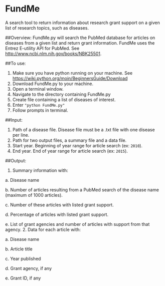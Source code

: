 # FundMe
A search tool to return information about research grant support on a given list of research topics, such as diseases.

##Overview:
FundMe.py will search the PubMed database for articles on diseases from a given list and return grant information. 
FundMe uses the Entrez E-utility API for PubMed. See http://www.ncbi.nlm.nih.gov/books/NBK25501. 

##To use:
1. Make sure you have python running on your machine. See https://wiki.python.org/moin/BeginnersGuide/Download
2. Download FundMe.py to your machine.
3. Open a terminal window.
4. Navigate to the directory containing FundMe.py
5. Create file containing a list of diseases of interest.
6. Enter `"python FundMe.py"`
7. Follow prompts in terminal.

##Input:
1. Path of a disease file. Disease file must be a .txt file with one disease per line.
2. Path for two output files, a summary file and a data file.
3. Start year. Beginning of year range for article search (ex: `2010`).
4. End year. End of year range for article search (ex: `2015`).

##Output:
1. Summary information with:
   
  a. Disease name

  b. Number of articles resulting from a PubMed search of the disease name (maximum of 1000 articles).
    
  c. Number of these articles with listed grant support.
    
  d. Percentage of articles with listed grant support.
    
  e. List of grant agencies and number of articles with support from that agency.
2. Data for each article with:
    
  a. Disease name

  b. Article title

  c. Year published

  d. Grant agency, if any

  e. Grant ID, if any

